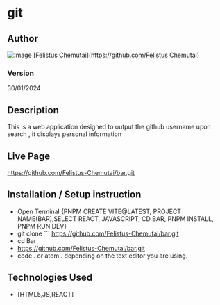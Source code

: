 # git
## Author
![image]()
[Felistus Chemutai](https://github.com/Felistus Chemutai)


### Version
30/01/2024
## Description
This is a web application designed to  output the github username upon search , it displays personal information
## Live Page 
https://github.com/Felistus-Chemutai/bar.git
## Installation / Setup instruction
* Open Terminal {PNPM CREATE VITE@LATEST, PROJECT NAME(BAR),SELECT REACT, JAVASCRIPT, CD BAR, PNPM INSTALL, PNPM RUN DEV}
* git clone ``` https://github.com/Felistus-Chemutai/bar.git
* cd Bar
* https://github.com/Felistus-Chemutai/bar.git
* code . or atom . depending on the text editor you are using.
## Technologies Used
* [HTML5,JS,REACT]
